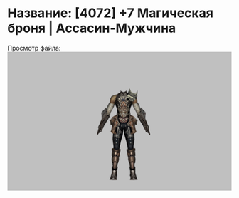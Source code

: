 # Название: [4072] +7 Магическая броня | Ассасин-Мужчина

Просмотр файла:
![p060001.png](p060001.png)
